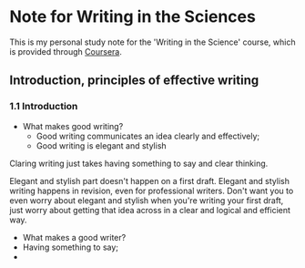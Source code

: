 # Note for Writing in the Sciences

This is my personal study note for the 'Writing in the Science' course, which is provided through [Coursera](https://www.coursera.org/learn/sciwrite).

## Introduction, principles of effective writing

### 1.1 Introduction

+ What makes good writing?
  + Good writing communicates an idea clearly and effectively;
  + Good writing is elegant and stylish

Claring writing just takes having something to say and clear thinking.

Elegant and stylish part doesn't happen on a first draft. Elegant and stylish writing happens in revision, even for professional writers. Don't want you to even worry about elegant and stylish when you're writing your first draft, just worry about getting that idea across in a clear and logical and efficient way.

+ What makes a good writer?
 + Having something to say;
 + 